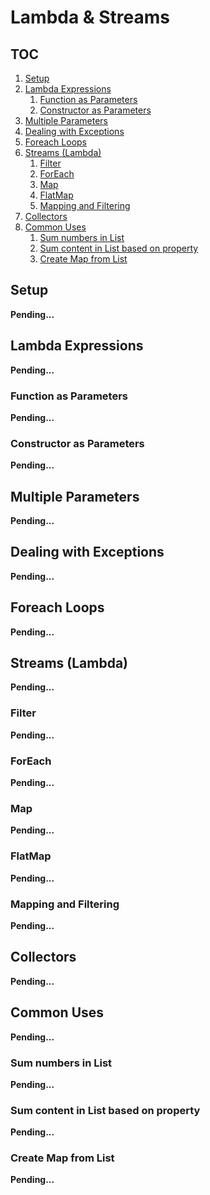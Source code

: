 # Lambda & Streams

## TOC

1. [Setup](#setup)
1. [Lambda Expressions](#lambda-expressions)
    1. [Function as Parameters](#function-as-parameters)
    1. [Constructor as Parameters](#constructor-as-parameters)
1. [Multiple Parameters](#multiple-parameters)
1. [Dealing with Exceptions](#dealing-with-exceptions)
1. [Foreach Loops](#foreach-loops)
1. [Streams (Lambda)](#streams-lambda)
    1. [Filter](#filter)
    1. [ForEach](#foreach)
    1. [Map](#map)
    1. [FlatMap](#flatmap)
    1. [Mapping and Filtering](#mapping-and-filtering)
1. [Collectors](#collectors)
1. [Common Uses](#common-uses)
    1. [Sum numbers in List](#sum-numbers-in-list)
    1. [Sum content in List based on property](#sum-content-in-list-based-on-property)
    1. [Create Map from List](#create-map-from-list)

## Setup

**Pending...**

## Lambda Expressions

**Pending...**

### Function as Parameters

**Pending...**

### Constructor as Parameters

**Pending...**

## Multiple Parameters

**Pending...**

## Dealing with Exceptions

**Pending...**

## Foreach Loops

**Pending...**

## Streams (Lambda)

**Pending...**

### Filter

**Pending...**

### ForEach

**Pending...**

### Map

**Pending...**

### FlatMap

**Pending...**

### Mapping and Filtering

**Pending...**

## Collectors

**Pending...**

## Common Uses

**Pending...**

### Sum numbers in List

**Pending...**

### Sum content in List based on property

**Pending...**

### Create Map from List

**Pending...**
